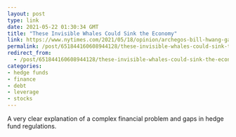```yaml
---
layout: post
type: link
date: 2021-05-22 01:30:34 GMT
title: "These Invisible Whales Could Sink the Economy"
link: https://www.nytimes.com/2021/05/18/opinion/archegos-bill-hwang-gary-gensler.html
permalink: /post/651844160608944128/these-invisible-whales-could-sink-the-economy
redirect_from: 
  - /post/651844160608944128/these-invisible-whales-could-sink-the-economy
categories:
- hedge funds
- finance
- debt
- leverage
- stocks
---
```


<p>A very clear explanation of a complex financial problem and gaps in hedge fund regulations.</p>